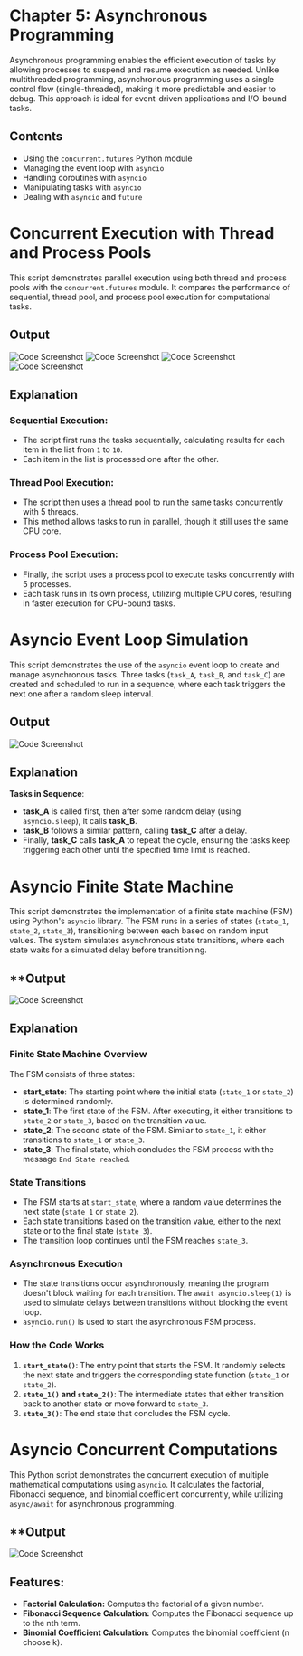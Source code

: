 # **Chapter 5: Asynchronous Programming**

Asynchronous programming enables the efficient execution of tasks by allowing processes to suspend and resume execution as needed. Unlike multithreaded programming, asynchronous programming uses a single control flow (single-threaded), making it more predictable and easier to debug. This approach is ideal for event-driven applications and I/O-bound tasks.

## **Contents**
- Using the `concurrent.futures` Python module
- Managing the event loop with `asyncio`
- Handling coroutines with `asyncio`
- Manipulating tasks with `asyncio`
- Dealing with `asyncio` and `future`


# **Concurrent Execution with Thread and Process Pools**

This script demonstrates parallel execution using both thread and process pools with the `concurrent.futures` module. It compares the performance of sequential, thread pool, and process pool execution for computational tasks.

## Output
![Code Screenshot](chap5-outputs-ss/code1.png)
![Code Screenshot](chap5-outputs-ss/code1.2.png)
![Code Screenshot](chap5-outputs-ss/code1.3.png)
![Code Screenshot](chap5-outputs-ss/code1.4.png)

## **Explanation**

### **Sequential Execution:**
- The script first runs the tasks sequentially, calculating results for each item in the list from `1` to `10`.
- Each item in the list is processed one after the other.

### **Thread Pool Execution:**
- The script then uses a thread pool to run the same tasks concurrently with 5 threads.
- This method allows tasks to run in parallel, though it still uses the same CPU core.

### **Process Pool Execution:**
- Finally, the script uses a process pool to execute tasks concurrently with 5 processes.
- Each task runs in its own process, utilizing multiple CPU cores, resulting in faster execution for CPU-bound tasks.

# **Asyncio Event Loop Simulation**

This script demonstrates the use of the `asyncio` event loop to create and manage asynchronous tasks. Three tasks (`task_A`, `task_B`, and `task_C`) are created and scheduled to run in a sequence, where each task triggers the next one after a random sleep interval.

## Output
![Code Screenshot](chap5-outputs-ss/code2.png)

## **Explanation**

**Tasks in Sequence**:
- **task_A** is called first, then after some random delay (using `asyncio.sleep`), it calls **task_B**.
- **task_B** follows a similar pattern, calling **task_C** after a delay.
- Finally, **task_C** calls **task_A** to repeat the cycle, ensuring the tasks keep triggering each other until the specified time limit is reached.

# **Asyncio Finite State Machine**

This script demonstrates the implementation of a finite state machine (FSM) using Python's `asyncio` library. The FSM runs in a series of states (`state_1`, `state_2`, `state_3`), transitioning between each based on random input values. The system simulates asynchronous state transitions, where each state waits for a simulated delay before transitioning.

## **Output
![Code Screenshot](chap5-outputs-ss/code3.png)

## **Explanation**

### **Finite State Machine Overview**
The FSM consists of three states:
- **start_state**: The starting point where the initial state (`state_1` or `state_2`) is determined randomly.
- **state_1**: The first state of the FSM. After executing, it either transitions to `state_2` or `state_3`, based on the transition value.
- **state_2**: The second state of the FSM. Similar to `state_1`, it either transitions to `state_1` or `state_3`.
- **state_3**: The final state, which concludes the FSM process with the message `End State reached`.

### **State Transitions**
- The FSM starts at `start_state`, where a random value determines the next state (`state_1` or `state_2`).
- Each state transitions based on the transition value, either to the next state or to the final state (`state_3`).
- The transition loop continues until the FSM reaches `state_3`.

### **Asynchronous Execution**
- The state transitions occur asynchronously, meaning the program doesn't block waiting for each transition. The `await asyncio.sleep(1)` is used to simulate delays between transitions without blocking the event loop.
- `asyncio.run()` is used to start the asynchronous FSM process.

### **How the Code Works**
1. **`start_state()`**: The entry point that starts the FSM. It randomly selects the next state and triggers the corresponding state function (`state_1` or `state_2`).
2. **`state_1()` and `state_2()`**: The intermediate states that either transition back to another state or move forward to `state_3`.
3. **`state_3()`**: The end state that concludes the FSM cycle.


# **Asyncio Concurrent Computations**

This Python script demonstrates the concurrent execution of multiple mathematical computations using `asyncio`. It calculates the factorial, Fibonacci sequence, and binomial coefficient concurrently, while utilizing `async/await` for asynchronous programming.

## **Output
![Code Screenshot](chap5-outputs-ss/code4.png)

## **Features:**
- **Factorial Calculation:** Computes the factorial of a given number.
- **Fibonacci Sequence Calculation:** Computes the Fibonacci sequence up to the nth term.
- **Binomial Coefficient Calculation:** Computes the binomial coefficient (n choose k).


